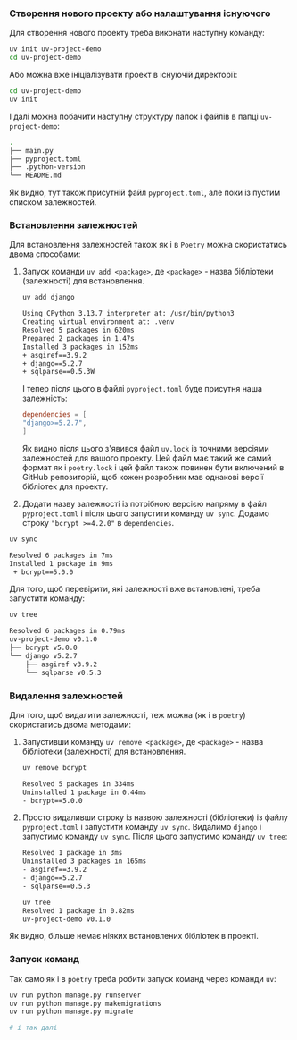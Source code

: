 ### Створення нового проекту або налаштування існуючого

Для створення нового проекту треба виконати наступну команду:
```sh
uv init uv-project-demo
cd uv-project-demo
```

Або можна вже ініціалізувати проект в існуючій директорії:
```sh
cd uv-project-demo
uv init
```

І далі можна побачити наступну структуру папок і файлів в папці `uv-project-demo`:
```sh
.
├── main.py
├── pyproject.toml
├── .python-version
└── README.md
```
Як видно, тут також присутній файл `pyproject.toml`, але поки із пустим списком залежностей.

### Встановлення залежностей
Для встановлення залежностей також як і в `Poetry` можна скористатись двома способами:
1. Запуск команди `uv add <package>`, де `<package>` - назва бібліотеки (залежності) для встановлення.
    ```sh
    uv add django

    Using CPython 3.13.7 interpreter at: /usr/bin/python3
    Creating virtual environment at: .venv
    Resolved 5 packages in 620ms
    Prepared 2 packages in 1.47s
    Installed 3 packages in 152ms
    + asgiref==3.9.2
    + django==5.2.7
    + sqlparse==0.5.3W
    ```

    І тепер після цього в файлі `pyproject.toml` буде присутня наша залежність:
    ```toml
    dependencies = [
    "django>=5.2.7",
    ]
    ```
    Як видно після цього з'явився файл `uv.lock` із точними версіями залежностей для вашого проекту. Цей файл має такий же самий формат як і `poetry.lock` і цей файл також повинен бути включений в GitHub репозиторій, щоб кожен розробник мав однакові версії бібліотек для проекту.

2. Додати назву залежності із потрібною версією напряму в файл `pyproject.toml` і після цього запустити команду `uv sync`. Додамо строку `"bcrypt >=4.2.0"` в `dependencies`.
```sh
uv sync

Resolved 6 packages in 7ms
Installed 1 package in 9ms
 + bcrypt==5.0.0
```

Для того, щоб перевірити, які залежності вже встановлені, треба запустити команду:
```sh
uv tree

Resolved 6 packages in 0.79ms
uv-project-demo v0.1.0
├── bcrypt v5.0.0
└── django v5.2.7
    ├── asgiref v3.9.2
    └── sqlparse v0.5.3
```

### Видалення залежностей
Для того, щоб видалити залежності, теж можна (як і в `poetry`) скористатись двома методами:
1. Запустивши команду `uv remove <package>`, де `<package>` - назва бібліотеки (залежності) для встановлення.

    ```sh
    uv remove bcrypt

    Resolved 5 packages in 334ms
    Uninstalled 1 package in 0.44ms
    - bcrypt==5.0.0
    ```
2. Просто видаливши строку із назвою залежності (бібліотеки) із файлу `pyproject.toml` і запустити команду `uv sync`.
    Видалимо `django` і запустимо команду `uv sync`. Після цього запустимо команду `uv tree`:
    ```sh
    Resolved 1 package in 3ms
    Uninstalled 3 packages in 165ms
    - asgiref==3.9.2
    - django==5.2.7
    - sqlparse==0.5.3

    uv tree
    Resolved 1 package in 0.82ms
    uv-project-demo v0.1.0
    ```

Як видно, більше немає ніяких встановлених бібліотек в проекті.

### Запуск команд

Так само як і в `poetry` треба робити запуск команд через команди `uv`:
```sh
uv run python manage.py runserver
uv run python manage.py makemigrations
uv run python manage.py migrate

# і так далі
```